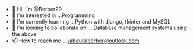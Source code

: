 - 👋 Hi, I’m @Berber29
- 👀 I’m interested in ...Programming
- 🌱 I’m currently learning ...Python with django, tkinter and MySQL
- 💞️ I’m looking to collaborate on ... Database management systems using the above
- 📫 How to reach me ... jabdulaiberber@outlook.com

<!---
Berber29/Berber29 is a ✨ special ✨ repository because its `README.md` (this file) appears on your GitHub profile.
You can click the Preview link to take a look at your changes.
--->
